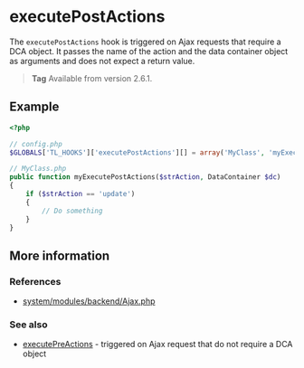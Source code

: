 # executePostActions

The `executePostActions` hook is triggered on Ajax requests that require a DCA
object. It passes the name of the action and the data container object as
arguments and does not expect a return value.

> **Tag** Available from version 2.6.1.


## Example

```php
<?php

// config.php
$GLOBALS['TL_HOOKS']['executePostActions'][] = array('MyClass', 'myExecutePostActions');

// MyClass.php
public function myExecutePostActions($strAction, DataContainer $dc)
{
    if ($strAction == 'update')
    {
        // Do something
    }
}
```


## More information


### References

- [system/modules/backend/Ajax.php](https://github.com/contao/core/blob/2.11.7/system/modules/backend/Ajax.php#L345)


### See also

- [executePreActions](executePreActions.md) - triggered on Ajax request that do not require a DCA object
